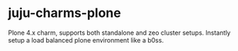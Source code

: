 juju-charms-plone
=================

Plone 4.x charm, supports both standalone and zeo cluster setups. Instantly setup a load balanced plone environment like a b0ss.
